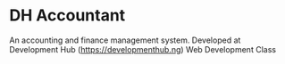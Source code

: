 # DH Accountant

An accounting and finance management system. Developed at Development Hub (<https://developmenthub.ng>) Web Development Class

